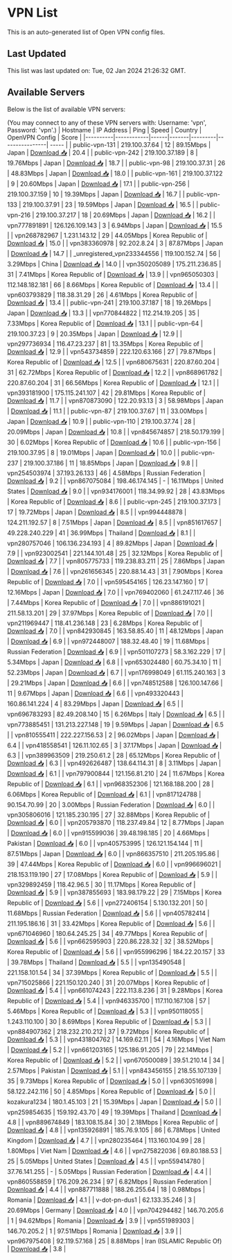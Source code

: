 # VPN List

This is an auto-generated list of Open VPN config files.

## Last Updated

This list was last updated on: Tue, 02 Jan 2024 21:26:32 GMT.

## Available Servers

Below is the list of available VPN servers:

(You may connect to any of these VPN servers with: Username: 'vpn', Password: 'vpn'.)
| Hostname | IP Address | Ping | Speed | Country | OpenVPN Config | Score |
|----------|------------|------|-------|---------|----------------| ----- |
| public-vpn-131 | 219.100.37.64 | 12 | 89.15Mbps | Japan | [Download 📥](./configs/server_0_JP.ovpn) | 20.4 |
| public-vpn-242 | 219.100.37.189 | 8 | 19.76Mbps | Japan | [Download 📥](./configs/server_1_JP.ovpn) | 18.7 |
| public-vpn-98 | 219.100.37.31 | 26 | 48.83Mbps | Japan | [Download 📥](./configs/server_2_JP.ovpn) | 18.0 |
| public-vpn-161 | 219.100.37.122 | 9 | 20.60Mbps | Japan | [Download 📥](./configs/server_3_JP.ovpn) | 17.1 |
| public-vpn-256 | 219.100.37.159 | 10 | 19.39Mbps | Japan | [Download 📥](./configs/server_4_JP.ovpn) | 16.7 |
| public-vpn-133 | 219.100.37.91 | 23 | 19.59Mbps | Japan | [Download 📥](./configs/server_5_JP.ovpn) | 16.5 |
| public-vpn-216 | 219.100.37.217 | 18 | 20.69Mbps | Japan | [Download 📥](./configs/server_6_JP.ovpn) | 16.2 |
| vpn777891891 | 126.126.109.143 | 3 | 6.94Mbps | Japan | [Download 📥](./configs/server_7_JP.ovpn) | 15.5 |
| vpn268782967 | 1.231.143.12 | 29 | 44.05Mbps | Korea Republic of | [Download 📥](./configs/server_8_KR.ovpn) | 15.0 |
| vpn383360978 | 92.202.8.24 | 3 | 87.87Mbps | Japan | [Download 📥](./configs/server_9_JP.ovpn) | 14.7 |
| _unregistered_vpn233344556 | 119.100.152.74 | 56 | 3.29Mbps | China | [Download 📥](./configs/server_10_CN.ovpn) | 14.0 |
| vpn350205089 | 175.211.236.85 | 31 | 7.41Mbps | Korea Republic of | [Download 📥](./configs/server_11_KR.ovpn) | 13.9 |
| vpn965050303 | 112.148.182.181 | 66 | 8.66Mbps | Korea Republic of | [Download 📥](./configs/server_12_KR.ovpn) | 13.4 |
| vpn603793829 | 118.38.31.29 | 26 | 4.61Mbps | Korea Republic of | [Download 📥](./configs/server_13_KR.ovpn) | 13.4 |
| public-vpn-241 | 219.100.37.187 | 18 | 19.26Mbps | Japan | [Download 📥](./configs/server_14_JP.ovpn) | 13.3 |
| vpn770844822 | 112.214.19.205 | 35 | 7.33Mbps | Korea Republic of | [Download 📥](./configs/server_15_KR.ovpn) | 13.1 |
| public-vpn-64 | 219.100.37.23 | 9 | 20.35Mbps | Japan | [Download 📥](./configs/server_16_JP.ovpn) | 12.9 |
| vpn297736934 | 116.47.23.237 | 81 | 13.35Mbps | Korea Republic of | [Download 📥](./configs/server_17_KR.ovpn) | 12.9 |
| vpn543734859 | 222.120.63.166 | 27 | 79.87Mbps | Korea Republic of | [Download 📥](./configs/server_18_KR.ovpn) | 12.5 |
| vpn680675631 | 220.87.60.204 | 31 | 62.72Mbps | Korea Republic of | [Download 📥](./configs/server_19_KR.ovpn) | 12.2 |
| vpn868961782 | 220.87.60.204 | 31 | 66.56Mbps | Korea Republic of | [Download 📥](./configs/server_20_KR.ovpn) | 12.1 |
| vpn393181900 | 175.115.241.107 | 42 | 29.81Mbps | Korea Republic of | [Download 📥](./configs/server_21_KR.ovpn) | 11.7 |
| vpn870873090 | 122.20.93.13 | 3 | 58.98Mbps | Japan | [Download 📥](./configs/server_22_JP.ovpn) | 11.1 |
| public-vpn-87 | 219.100.37.67 | 11 | 33.00Mbps | Japan | [Download 📥](./configs/server_23_JP.ovpn) | 10.9 |
| public-vpn-110 | 219.100.37.74 | 28 | 20.09Mbps | Japan | [Download 📥](./configs/server_24_JP.ovpn) | 10.8 |
| vpn845674857 | 218.50.179.199 | 30 | 6.02Mbps | Korea Republic of | [Download 📥](./configs/server_25_KR.ovpn) | 10.6 |
| public-vpn-156 | 219.100.37.95 | 8 | 19.01Mbps | Japan | [Download 📥](./configs/server_26_JP.ovpn) | 10.0 |
| public-vpn-237 | 219.100.37.186 | 11 | 18.85Mbps | Japan | [Download 📥](./configs/server_27_JP.ovpn) | 9.8 |
| vpn254503974 | 37.193.26.133 | 46 | 4.58Mbps | Russian Federation | [Download 📥](./configs/server_28_RU.ovpn) | 9.2 |
| vpn867075084 | 198.46.174.145 | - | 16.11Mbps | United States | [Download 📥](./configs/server_29_US.ovpn) | 9.0 |
| vpn934176001 | 118.34.99.92 | 28 | 43.83Mbps | Korea Republic of | [Download 📥](./configs/server_30_KR.ovpn) | 8.6 |
| public-vpn-245 | 219.100.37.173 | 17 | 19.72Mbps | Japan | [Download 📥](./configs/server_31_JP.ovpn) | 8.5 |
| vpn994448878 | 124.211.192.57 | 8 | 7.51Mbps | Japan | [Download 📥](./configs/server_32_JP.ovpn) | 8.5 |
| vpn851617657 | 49.228.240.229 | 41 | 36.99Mbps | Thailand | [Download 📥](./configs/server_33_TH.ovpn) | 8.1 |
| vpn280757046 | 106.136.234.193 | 4 | 89.82Mbps | Japan | [Download 📥](./configs/server_34_JP.ovpn) | 7.9 |
| vpn923002541 | 221.144.101.48 | 25 | 32.12Mbps | Korea Republic of | [Download 📥](./configs/server_35_KR.ovpn) | 7.7 |
| vpn805775733 | 119.238.83.211 | 25 | 7.86Mbps | Japan | [Download 📥](./configs/server_36_JP.ovpn) | 7.6 |
| vpn261656345 | 220.88.14.43 | 31 | 7.90Mbps | Korea Republic of | [Download 📥](./configs/server_37_KR.ovpn) | 7.0 |
| vpn595454165 | 126.23.147.160 | 17 | 12.16Mbps | Japan | [Download 📥](./configs/server_38_JP.ovpn) | 7.0 |
| vpn769402060 | 61.247.117.46 | 36 | 7.44Mbps | Korea Republic of | [Download 📥](./configs/server_39_KR.ovpn) | 7.0 |
| vpn886191021 | 211.58.13.201 | 29 | 37.97Mbps | Korea Republic of | [Download 📥](./configs/server_40_KR.ovpn) | 7.0 |
| vpn211969447 | 118.41.236.148 | 23 | 6.28Mbps | Korea Republic of | [Download 📥](./configs/server_41_KR.ovpn) | 7.0 |
| vpn842930845 | 163.58.85.40 | 11 | 48.12Mbps | Japan | [Download 📥](./configs/server_42_JP.ovpn) | 6.9 |
| vpn972448007 | 188.32.48.40 | 19 | 11.68Mbps | Russian Federation | [Download 📥](./configs/server_43_RU.ovpn) | 6.9 |
| vpn501107273 | 58.3.162.229 | 17 | 5.34Mbps | Japan | [Download 📥](./configs/server_44_JP.ovpn) | 6.8 |
| vpn653024480 | 60.75.34.10 | 11 | 52.23Mbps | Japan | [Download 📥](./configs/server_45_JP.ovpn) | 6.7 |
| vpn176998049 | 61.115.240.163 | 3 | 29.21Mbps | Japan | [Download 📥](./configs/server_46_JP.ovpn) | 6.6 |
| vpn748512588 | 126.100.147.66 | 11 | 9.67Mbps | Japan | [Download 📥](./configs/server_47_JP.ovpn) | 6.6 |
| vpn493320443 | 160.86.141.224 | 4 | 83.29Mbps | Japan | [Download 📥](./configs/server_48_JP.ovpn) | 6.5 |
| vpn696783293 | 82.49.208.140 | 15 | 6.26Mbps | Italy | [Download 📥](./configs/server_49_IT.ovpn) | 6.5 |
| vpn773885451 | 131.213.227.148 | 19 | 9.59Mbps | Japan | [Download 📥](./configs/server_50_JP.ovpn) | 6.5 |
| vpn810555411 | 222.227.156.53 | 2 | 96.02Mbps | Japan | [Download 📥](./configs/server_51_JP.ovpn) | 6.4 |
| vpn418558541 | 126.11.102.65 | 3 | 37.17Mbps | Japan | [Download 📥](./configs/server_52_JP.ovpn) | 6.3 |
| vpn389963509 | 219.250.61.2 | 28 | 65.12Mbps | Korea Republic of | [Download 📥](./configs/server_53_KR.ovpn) | 6.3 |
| vpn492626487 | 138.64.114.31 | 8 | 3.11Mbps | Japan | [Download 📥](./configs/server_54_JP.ovpn) | 6.1 |
| vpn797900844 | 121.156.81.210 | 24 | 11.67Mbps | Korea Republic of | [Download 📥](./configs/server_55_KR.ovpn) | 6.1 |
| vpn968352306 | 121.168.188.200 | 28 | 6.06Mbps | Korea Republic of | [Download 📥](./configs/server_56_KR.ovpn) | 6.1 |
| vpn817124788 | 90.154.70.99 | 20 | 3.00Mbps | Russian Federation | [Download 📥](./configs/server_57_RU.ovpn) | 6.0 |
| vpn305806016 | 121.185.230.195 | 27 | 32.88Mbps | Korea Republic of | [Download 📥](./configs/server_58_KR.ovpn) | 6.0 |
| vpn205793870 | 118.237.49.84 | 12 | 8.77Mbps | Japan | [Download 📥](./configs/server_59_JP.ovpn) | 6.0 |
| vpn915599036 | 39.48.198.185 | 20 | 4.66Mbps | Pakistan | [Download 📥](./configs/server_60_PK.ovpn) | 6.0 |
| vpn405753995 | 126.121.154.144 | 11 | 87.51Mbps | Japan | [Download 📥](./configs/server_61_JP.ovpn) | 6.0 |
| vpn866357510 | 211.205.195.86 | 39 | 47.44Mbps | Korea Republic of | [Download 📥](./configs/server_62_KR.ovpn) | 6.0 |
| vpn996696021 | 218.153.119.190 | 27 | 17.08Mbps | Korea Republic of | [Download 📥](./configs/server_63_KR.ovpn) | 5.9 |
| vpn329892459 | 118.42.96.5 | 30 | 11.17Mbps | Korea Republic of | [Download 📥](./configs/server_64_KR.ovpn) | 5.9 |
| vpn387855693 | 183.98.179.22 | 29 | 7.15Mbps | Korea Republic of | [Download 📥](./configs/server_65_KR.ovpn) | 5.6 |
| vpn272406154 | 5.130.132.201 | 50 | 11.68Mbps | Russian Federation | [Download 📥](./configs/server_66_RU.ovpn) | 5.6 |
| vpn405782414 | 211.195.186.16 | 31 | 33.42Mbps | Korea Republic of | [Download 📥](./configs/server_67_KR.ovpn) | 5.6 |
| vpn671046960 | 180.64.245.25 | 34 | 49.77Mbps | Korea Republic of | [Download 📥](./configs/server_68_KR.ovpn) | 5.6 |
| vpn662595903 | 220.86.228.32 | 32 | 38.52Mbps | Korea Republic of | [Download 📥](./configs/server_69_KR.ovpn) | 5.6 |
| vpn955996296 | 184.22.20.157 | 33 | 39.78Mbps | Thailand | [Download 📥](./configs/server_70_TH.ovpn) | 5.5 |
| vpn135490548 | 221.158.101.54 | 34 | 37.39Mbps | Korea Republic of | [Download 📥](./configs/server_71_KR.ovpn) | 5.5 |
| vpn715025866 | 221.150.120.240 | 31 | 20.07Mbps | Korea Republic of | [Download 📥](./configs/server_72_KR.ovpn) | 5.4 |
| vpn661074243 | 222.113.8.236 | 31 | 9.28Mbps | Korea Republic of | [Download 📥](./configs/server_73_KR.ovpn) | 5.4 |
| vpn946335700 | 117.110.167.108 | 57 | 5.46Mbps | Korea Republic of | [Download 📥](./configs/server_74_KR.ovpn) | 5.3 |
| vpn950118055 | 1.243.110.100 | 30 | 8.69Mbps | Korea Republic of | [Download 📥](./configs/server_75_KR.ovpn) | 5.3 |
| vpn884907362 | 218.232.210.212 | 37 | 9.72Mbps | Korea Republic of | [Download 📥](./configs/server_76_KR.ovpn) | 5.3 |
| vpn431804762 | 14.169.62.11 | 54 | 4.16Mbps | Viet Nam | [Download 📥](./configs/server_77_VN.ovpn) | 5.2 |
| vpn661203165 | 125.186.91.205 | 79 | 22.14Mbps | Korea Republic of | [Download 📥](./configs/server_78_KR.ovpn) | 5.2 |
| vpn670500089 | 39.51.210.14 | 34 | 2.57Mbps | Pakistan | [Download 📥](./configs/server_79_PK.ovpn) | 5.1 |
| vpn843456155 | 218.55.107.139 | 35 | 9.73Mbps | Korea Republic of | [Download 📥](./configs/server_80_KR.ovpn) | 5.0 |
| vpn630516998 | 58.122.242.116 | 50 | 4.85Mbps | Korea Republic of | [Download 📥](./configs/server_81_KR.ovpn) | 5.0 |
| kozakura1234 | 180.1.45.103 | 21 | 15.39Mbps | Japan | [Download 📥](./configs/server_82_JP.ovpn) | 5.0 |
| vpn259854635 | 159.192.43.70 | 49 | 19.39Mbps | Thailand | [Download 📥](./configs/server_83_TH.ovpn) | 4.8 |
| vpn889674849 | 183.108.15.84 | 30 | 2.18Mbps | Korea Republic of | [Download 📥](./configs/server_84_KR.ovpn) | 4.8 |
| vpn135926891 | 185.76.9.105 | 86 | 6.78Mbps | United Kingdom | [Download 📥](./configs/server_85_GB.ovpn) | 4.7 |
| vpn280235464 | 113.160.104.99 | 28 | 1.80Mbps | Viet Nam | [Download 📥](./configs/server_86_VN.ovpn) | 4.6 |
| vpn275822036 | 69.80.188.53 | 25 | 5.05Mbps | United States | [Download 📥](./configs/server_87_US.ovpn) | 4.5 |
| vpn559414780 | 37.76.141.255 | - | 5.05Mbps | Russian Federation | [Download 📥](./configs/server_88_RU.ovpn) | 4.4 |
| vpn860558859 | 176.209.26.234 | 97 | 6.82Mbps | Russian Federation | [Download 📥](./configs/server_89_RU.ovpn) | 4.4 |
| vpn887711888 | 188.26.255.64 | 18 | 0.98Mbps | Romania | [Download 📥](./configs/server_90_RO.ovpn) | 4.1 |
| v-dot-pn-dus1 | 62.133.35.246 | 3 | 20.69Mbps | Germany | [Download 📥](./configs/server_91_DE.ovpn) | 4.0 |
| vpn704294482 | 146.70.205.6 | 1 | 94.62Mbps | Romania | [Download 📥](./configs/server_92_RO.ovpn) | 3.9 |
| vpn551989303 | 146.70.205.2 | 1 | 97.51Mbps | Romania | [Download 📥](./configs/server_93_RO.ovpn) | 3.9 |
| vpn967975408 | 92.119.57.168 | 25 | 8.88Mbps | Iran (ISLAMIC Republic Of) | [Download 📥](./configs/server_94_IR.ovpn) | 3.8 |

